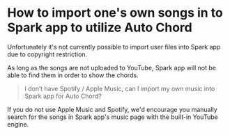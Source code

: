 # How to import one's own songs in to Spark app to utilize Auto Chord
Unfortunately it's not currently possible to import user files into Spark app due to copyright restriction.

As long as the songs are not uploaded to YouTube, Spark app will not be able to find them in order to show the chords.

> I don’t have Spotify / Apple Music, can I import my own music into Spark app for Auto Chord?

If you do not use Apple Music and Spotify, we'd encourage you manually search for the songs in Spark app's music page with the built-in YouTube engine.